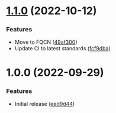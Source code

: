 # [1.1.0](https://github.com/de-it-krachten/ansible-role-virtualbox_guest/compare/v1.0.0...v1.1.0) (2022-10-12)


### Features

* Move to FQCN ([49af300](https://github.com/de-it-krachten/ansible-role-virtualbox_guest/commit/49af300abe209687f61bfa56b2df24584b0a0200))
* Update CI to latest standards ([fcf9dba](https://github.com/de-it-krachten/ansible-role-virtualbox_guest/commit/fcf9dba5cd37501cc02089fb52006a5b5f841a5d))

# 1.0.0 (2022-09-29)


### Features

* Initial release ([eed9d44](https://github.com/de-it-krachten/ansible-role-virtualbox_guest/commit/eed9d44dea9b4f844ebcaa41aef0973efb4a611f))
